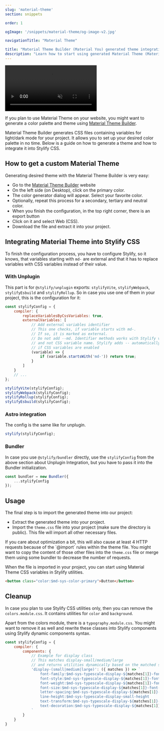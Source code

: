 ```yaml
---
slug: 'material-theme'
section: snippets

order: 1

ogImage: '/snippets/material-theme/og-image-v2.jpg'

navigationTitle: "Material Theme"

title: "Material Theme Builder (Material You) generated theme integration"
description: "Learn how to start using generated Material Theme (Material You) with Stylify CSS in a minute."
---
```


<video autoplay muted loop class="width:100% height:auto border-radius:8px">
	<source src="/videos/material-theme-builder.mp4" type="video/mp4" />
</video>

If you plan to use Material Theme on your website, you might want to generate a color palette and theme using [Material Theme Builder](https://m3.material.io/theme-builder#/custom).

<stack-blitz-link link="stylify-material-theme-example"></stack-blitz-link>

Material Theme Builder generates CSS files containing variables for light/dark mode for your project. It allows you to set up your desired color palette in no time. Below is a guide on how to generate a theme and how to integrate it into Stylify CSS.

## How to get a custom Material Theme
Generating desired theme with the Material Theme Builder is very easy:
- Go to the [Material Theme Builder](https://m3.material.io/theme-builder#/custom) website
- On the left side (on Desktop), click on the primary color.
- The color generator dialog will appear. Select your favorite color.
- Optionally, repeat this process for a secondary, tertiary and neutral color.
- When you finish the configuration, in the top right corner, there is an export button
- Click on it and select Web (CSS).
- Download the file and extract it into your project.

## Integrating Material Theme into Stylify CSS
To finish the configuration process, you have to configure Stylify, so it knows, that variables starting with `md-` are external and that it has to replace variables with CSS variables instead of their value.

### With Unplugin
This part is for `@stylify/unplugin` exports: `stylifyVite`, `stylifyWebpack`, `stylifyEsbuild` and `stylifyRollup`.
So in case you use one of them in your project, this is the configuration for it:

```js
const stylifyConfig = {
	compiler: {
		replaceVariablesByCssVariables: true,
		externalVariables: [
			// Add external variables identifier
			// This one checks, if variable starts with md-.
			// If so, it is marked as external.
			// Do not add --md. Identifier methods works with Stylify variable name
			// and not CSS variable name. Stylify adds -- automatically
			// if CSS variables are enabled
			(variable) => {
				if (variable.startsWith('md-')) return true;
			}
		]
	}
	// ...
};

stylifyVite(stylifyConfig);
stylifyWebpack(stylifyConfig);
stylifyRollup(stylifyConfig);
stylifyEsbuild(stylifyConfig);
```

### Astro integration
The config is the same like for unplugin.

```js
stylify(stylifyConfig);
```

### Bundler
In case you use `@stylify/bundler` directly, use the `stylifyConfig` from the above section about Unplugin Integration, but you have to pass it into the Bundler initialization.

```js
const bundler = new Bundler({
	...stylifyConfig
});
```

## Usage
The final step is to import the generated theme into our project:
- Extract the generated theme into your project.
- Import the `theme.css` file into your project (make sure the directory is public). This file will import all other necessary files.

<note>
If you care about optimization a bit, this will also cause at least 4 HTTP requests because of the `@import` rules within the theme file.
You might want to copy the content of those other files into the <code>theme.css</code> file or merge them using some bundler to decrease the number of requests.
</note>

When the file is imported in your project, you can start using Material Theme CSS variables in Stylify utilities.
```html
<button class="color:$md-sys-color-primary">Button</button>
```

## Cleanup
In case you plan to use Stylify CSS utilities only, then you can remove the `colors.module.css`. It contains utilities for `color` and `background`.

Apart from the colors module, there is a `typography.module.css`. You might want to remove it as well and rewrite these classes into Stylify components using Stylify dynamic components syntax.

```js
const stylifyConfig = {
	compiler: {
		components: {
			// Example for display class
			// This matches display-small/medium/large
			// and returns utilities dynamically based on the matched size
			'display-(small|medium|large)': ({ matches }) => `
				font-family:$md-sys-typescale-display-${matches[1]}-font-family-name
				font-style:$md-sys-typescale-display-${matches[1]}-font-family-style
				font-weight:$md-sys-typescale-display-${matches[1]}-font-weight
				font-size:$md-sys-typescale-display-${matches[1]}-font-size
				letter-spacing:$md-sys-typescale-display-${matches[1]}-tracking
				line-height:$md-sys-typescale-display-small-height
				text-transform:$md-sys-typescale-display-${matches[1]}-text-transform
				text-decoration:$md-sys-typescale-display-${matches[1]}-text-decoration
			`
		}
	}
}
```
